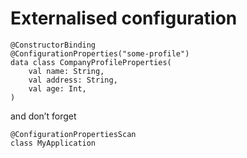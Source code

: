 # Externalised configuration

```kotlin,noplayground
@ConstructorBinding
@ConfigurationProperties("some-profile")
data class CompanyProfileProperties(
    val name: String,
    val address: String,
    val age: Int,
)
```

and don’t forget

```kotlin,noplayground
@ConfigurationPropertiesScan
class MyApplication
```
